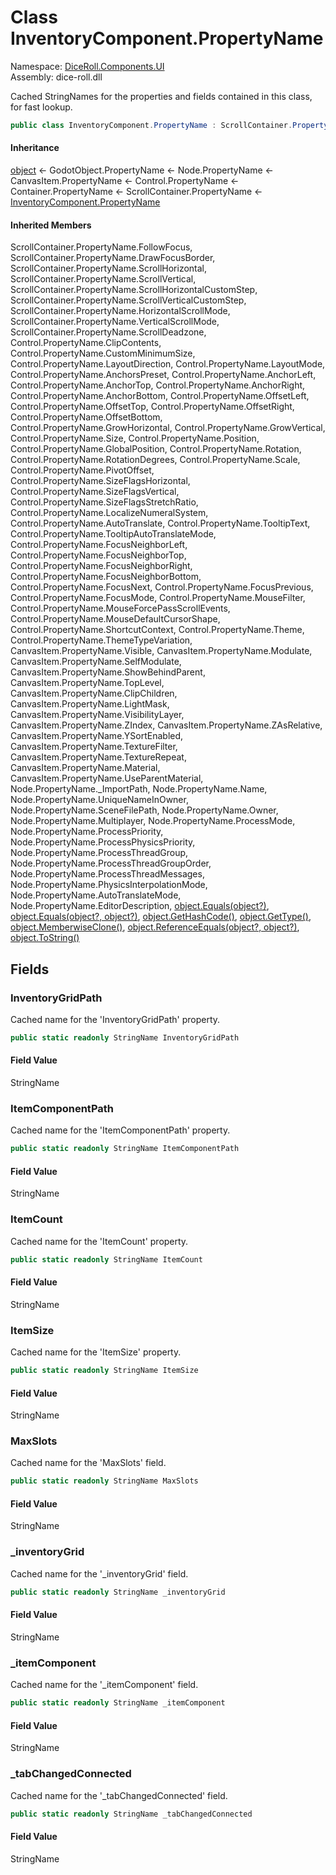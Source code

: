 # <a id="DiceRoll_Components_UI_InventoryComponent_PropertyName"></a> Class InventoryComponent.PropertyName

Namespace: [DiceRoll.Components.UI](DiceRoll.Components.UI.md)  
Assembly: dice\-roll.dll  

Cached StringNames for the properties and fields contained in this class, for fast lookup.

```csharp
public class InventoryComponent.PropertyName : ScrollContainer.PropertyName
```

#### Inheritance

[object](https://learn.microsoft.com/dotnet/api/system.object) ← 
GodotObject.PropertyName ← 
Node.PropertyName ← 
CanvasItem.PropertyName ← 
Control.PropertyName ← 
Container.PropertyName ← 
ScrollContainer.PropertyName ← 
[InventoryComponent.PropertyName](DiceRoll.Components.UI.InventoryComponent.PropertyName.md)

#### Inherited Members

ScrollContainer.PropertyName.FollowFocus, 
ScrollContainer.PropertyName.DrawFocusBorder, 
ScrollContainer.PropertyName.ScrollHorizontal, 
ScrollContainer.PropertyName.ScrollVertical, 
ScrollContainer.PropertyName.ScrollHorizontalCustomStep, 
ScrollContainer.PropertyName.ScrollVerticalCustomStep, 
ScrollContainer.PropertyName.HorizontalScrollMode, 
ScrollContainer.PropertyName.VerticalScrollMode, 
ScrollContainer.PropertyName.ScrollDeadzone, 
Control.PropertyName.ClipContents, 
Control.PropertyName.CustomMinimumSize, 
Control.PropertyName.LayoutDirection, 
Control.PropertyName.LayoutMode, 
Control.PropertyName.AnchorsPreset, 
Control.PropertyName.AnchorLeft, 
Control.PropertyName.AnchorTop, 
Control.PropertyName.AnchorRight, 
Control.PropertyName.AnchorBottom, 
Control.PropertyName.OffsetLeft, 
Control.PropertyName.OffsetTop, 
Control.PropertyName.OffsetRight, 
Control.PropertyName.OffsetBottom, 
Control.PropertyName.GrowHorizontal, 
Control.PropertyName.GrowVertical, 
Control.PropertyName.Size, 
Control.PropertyName.Position, 
Control.PropertyName.GlobalPosition, 
Control.PropertyName.Rotation, 
Control.PropertyName.RotationDegrees, 
Control.PropertyName.Scale, 
Control.PropertyName.PivotOffset, 
Control.PropertyName.SizeFlagsHorizontal, 
Control.PropertyName.SizeFlagsVertical, 
Control.PropertyName.SizeFlagsStretchRatio, 
Control.PropertyName.LocalizeNumeralSystem, 
Control.PropertyName.AutoTranslate, 
Control.PropertyName.TooltipText, 
Control.PropertyName.TooltipAutoTranslateMode, 
Control.PropertyName.FocusNeighborLeft, 
Control.PropertyName.FocusNeighborTop, 
Control.PropertyName.FocusNeighborRight, 
Control.PropertyName.FocusNeighborBottom, 
Control.PropertyName.FocusNext, 
Control.PropertyName.FocusPrevious, 
Control.PropertyName.FocusMode, 
Control.PropertyName.MouseFilter, 
Control.PropertyName.MouseForcePassScrollEvents, 
Control.PropertyName.MouseDefaultCursorShape, 
Control.PropertyName.ShortcutContext, 
Control.PropertyName.Theme, 
Control.PropertyName.ThemeTypeVariation, 
CanvasItem.PropertyName.Visible, 
CanvasItem.PropertyName.Modulate, 
CanvasItem.PropertyName.SelfModulate, 
CanvasItem.PropertyName.ShowBehindParent, 
CanvasItem.PropertyName.TopLevel, 
CanvasItem.PropertyName.ClipChildren, 
CanvasItem.PropertyName.LightMask, 
CanvasItem.PropertyName.VisibilityLayer, 
CanvasItem.PropertyName.ZIndex, 
CanvasItem.PropertyName.ZAsRelative, 
CanvasItem.PropertyName.YSortEnabled, 
CanvasItem.PropertyName.TextureFilter, 
CanvasItem.PropertyName.TextureRepeat, 
CanvasItem.PropertyName.Material, 
CanvasItem.PropertyName.UseParentMaterial, 
Node.PropertyName.\_ImportPath, 
Node.PropertyName.Name, 
Node.PropertyName.UniqueNameInOwner, 
Node.PropertyName.SceneFilePath, 
Node.PropertyName.Owner, 
Node.PropertyName.Multiplayer, 
Node.PropertyName.ProcessMode, 
Node.PropertyName.ProcessPriority, 
Node.PropertyName.ProcessPhysicsPriority, 
Node.PropertyName.ProcessThreadGroup, 
Node.PropertyName.ProcessThreadGroupOrder, 
Node.PropertyName.ProcessThreadMessages, 
Node.PropertyName.PhysicsInterpolationMode, 
Node.PropertyName.AutoTranslateMode, 
Node.PropertyName.EditorDescription, 
[object.Equals\(object?\)](https://learn.microsoft.com/dotnet/api/system.object.equals\#system\-object\-equals\(system\-object\)), 
[object.Equals\(object?, object?\)](https://learn.microsoft.com/dotnet/api/system.object.equals\#system\-object\-equals\(system\-object\-system\-object\)), 
[object.GetHashCode\(\)](https://learn.microsoft.com/dotnet/api/system.object.gethashcode), 
[object.GetType\(\)](https://learn.microsoft.com/dotnet/api/system.object.gettype), 
[object.MemberwiseClone\(\)](https://learn.microsoft.com/dotnet/api/system.object.memberwiseclone), 
[object.ReferenceEquals\(object?, object?\)](https://learn.microsoft.com/dotnet/api/system.object.referenceequals), 
[object.ToString\(\)](https://learn.microsoft.com/dotnet/api/system.object.tostring)

## Fields

### <a id="DiceRoll_Components_UI_InventoryComponent_PropertyName_InventoryGridPath"></a> InventoryGridPath

Cached name for the 'InventoryGridPath' property.

```csharp
public static readonly StringName InventoryGridPath
```

#### Field Value

 StringName

### <a id="DiceRoll_Components_UI_InventoryComponent_PropertyName_ItemComponentPath"></a> ItemComponentPath

Cached name for the 'ItemComponentPath' property.

```csharp
public static readonly StringName ItemComponentPath
```

#### Field Value

 StringName

### <a id="DiceRoll_Components_UI_InventoryComponent_PropertyName_ItemCount"></a> ItemCount

Cached name for the 'ItemCount' property.

```csharp
public static readonly StringName ItemCount
```

#### Field Value

 StringName

### <a id="DiceRoll_Components_UI_InventoryComponent_PropertyName_ItemSize"></a> ItemSize

Cached name for the 'ItemSize' property.

```csharp
public static readonly StringName ItemSize
```

#### Field Value

 StringName

### <a id="DiceRoll_Components_UI_InventoryComponent_PropertyName_MaxSlots"></a> MaxSlots

Cached name for the 'MaxSlots' field.

```csharp
public static readonly StringName MaxSlots
```

#### Field Value

 StringName

### <a id="DiceRoll_Components_UI_InventoryComponent_PropertyName__inventoryGrid"></a> \_inventoryGrid

Cached name for the '_inventoryGrid' field.

```csharp
public static readonly StringName _inventoryGrid
```

#### Field Value

 StringName

### <a id="DiceRoll_Components_UI_InventoryComponent_PropertyName__itemComponent"></a> \_itemComponent

Cached name for the '_itemComponent' field.

```csharp
public static readonly StringName _itemComponent
```

#### Field Value

 StringName

### <a id="DiceRoll_Components_UI_InventoryComponent_PropertyName__tabChangedConnected"></a> \_tabChangedConnected

Cached name for the '_tabChangedConnected' field.

```csharp
public static readonly StringName _tabChangedConnected
```

#### Field Value

 StringName

